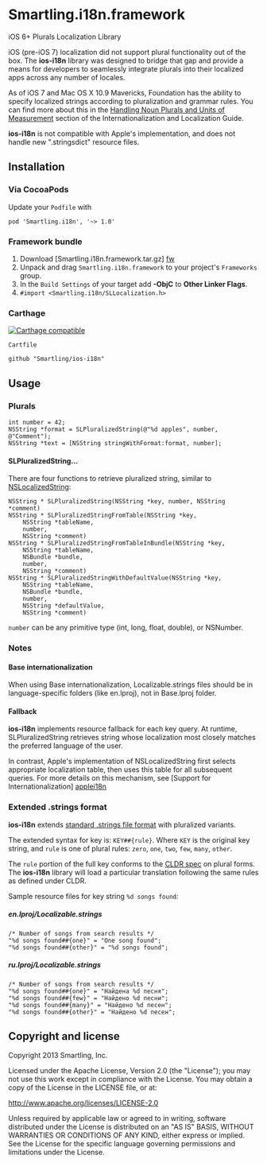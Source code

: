 # Smartling.i18n.framework
iOS 6+ Plurals Localization Library

iOS (pre-iOS 7) localization did not support plural functionality out of the box. The **ios-i18n** library was designed to bridge that gap and provide a means for developers to seamlessly integrate plurals into their localized apps across any number of locales.

As of iOS 7 and Mac OS X 10.9 Mavericks, Foundation has the ability to specify localized strings according to pluralization and grammar rules. You can find more about this in the [Handling Noun Plurals and Units of Measurement](https://developer.apple.com/library/ios/documentation/MacOSX/Conceptual/BPInternational/LocalizingYourApp/LocalizingYourApp.html) section of the Internationalization and Localization Guide.

**ios-i18n** is not compatible with Apple's implementation, and does not handle new ".stringsdict" resource files.


## Installation
### Via CocoaPods
Update your `Podfile` with

    pod 'Smartling.i18n', '~> 1.0'

### Framework bundle
1. Download [Smartling.i18n.framework.tar.gz] [fw]
2. Unpack and drag `Smartling.i18n.framework` to your project's `Frameworks` group.
3. In the `Build Settings` of your target add **-ObjC** to **Other Linker Flags**.
4. `#import <Smartling.i18n/SLLocalization.h>`

### Carthage
[![Carthage compatible](https://img.shields.io/badge/Carthage-compatible-4BC51D.svg?style=flat)](https://github.com/Carthage/Carthage)

`Cartfile`

    github "Smartling/ios-i18n"

## Usage

### Plurals

    int number = 42;
    NSString *format = SLPluralizedString(@"%d apples", number, @"Comment");
    NSString *text = [NSString stringWithFormat:format, number];

#### SLPluralizedString...
There are four functions to retrieve pluralized string, similar to [NSLocalizedString]:

    NSString * SLPluralizedString(NSString *key, number, NSString *comment)
    NSString * SLPluralizedStringFromTable(NSString *key,
        NSString *tableName,
        number,
        NSString *comment)
    NSString * SLPluralizedStringFromTableInBundle(NSString *key,
        NSString *tableName,
        NSBundle *bundle,
        number,
        NSString *comment)
    NSString * SLPluralizedStringWithDefaultValue(NSString *key,
        NSString *tableName,
        NSBundle *bundle,
        number,
        NSString *defaultValue,
        NSString *comment)

`number` can be any primitive type (int, long, float, double), or NSNumber.

### Notes

#### Base internationalization

When using Base internationalization, Localizable.strings files should be in language-specific folders (like en.lproj), not in Base.lproj folder.

#### Fallback

**ios-i18n** implements resource fallback for each key query. At runtime, SLPluralizedString retrieves string whose localization most closely matches the preferred language of the user.

In contrast, Apple's implementation of NSLocalizedString first selects appropriate localization table, then uses this table for all subsequent queries. For more details on this mechanism, see [Support for Internationalization] [applei18n]

### Extended .strings format

**ios-i18n** extends [standard .strings file format][stringsff] with pluralized variants.

The extended syntax for key is: `KEY##{rule}`.
Where `KEY` is the original key string, and `rule` is one of plural rules: `zero`, `one`, `two`, `few`, `many`, `other`.

The `rule` portion of the full key conforms to the [CLDR spec][CLDR] on plural forms. The **ios-i18n** library will load a particular translation following the same rules as defined under CLDR.

Sample resource files for key string `%d songs found`:

##### en.lproj/Localizable.strings

    /* Number of songs from search results */
    "%d songs found##{one}" = "One song found";
    "%d songs found##{other}" = "%d songs found";

##### ru.lproj/Localizable.strings

    /* Number of songs from search results */
    "%d songs found##{one}" = "Найдена %d песня";
    "%d songs found##{few}" = "Найдено %d песни";
    "%d songs found##{many}" = "Найдено %d песен";
    "%d songs found##{other}" = "Найдено %d песен";

## Copyright and license

Copyright 2013 Smartling, Inc.

Licensed under the Apache License, Version 2.0 (the "License"); you may not use this work except in compliance with the License. You may obtain a copy of the License in the LICENSE file, or at:

http://www.apache.org/licenses/LICENSE-2.0

Unless required by applicable law or agreed to in writing, software distributed under the License is distributed on an "AS IS" BASIS, WITHOUT WARRANTIES OR CONDITIONS OF ANY KIND, either express or implied. See the License for the specific language governing permissions and limitations under the License.

  [fw]: ../../raw/master/Frameworks/Smartling.i18n.framework.tar.gz
  [NSLocalizedString]: https://developer.apple.com/library/ios/#documentation/cocoa/reference/foundation/miscellaneous/foundation_functions/reference/reference.html
  [applei18n]: https://developer.apple.com/library/mac/#documentation/MacOSX/Conceptual/BPInternational/Articles/InternatSupport.html
  [stringsff]: https://developer.apple.com/library/ios/#documentation/Cocoa/Conceptual/LoadingResources/Strings/Strings.html
  [CLDR]: http://unicode.org/repos/cldr-tmp/trunk/diff/supplemental/language_plural_rules.html
